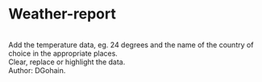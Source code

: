 # Weather-report
<br>
Add the temperature data, eg. 24 degrees and the name of the country of choice in the appropriate places.
<br>
Clear, replace or highlight the data. 
<br>
Author: DGohain.